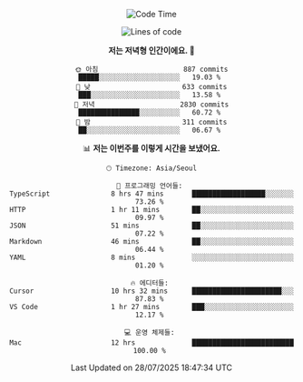 <div align='center'>
 
<!--START_SECTION:waka-->
![Code Time](http://img.shields.io/badge/Code%20Time-4%2C509%20hrs%205%20mins-blue)

![Lines of code](https://img.shields.io/badge/%EC%A0%80%EB%8A%94%20%EC%97%AC%ED%83%9C%EA%B9%8C%EC%A7%80%20-1.9%20million%20%EC%A4%84%EC%9D%98%20%EC%BD%94%EB%93%9C%EB%A5%BC%20%EC%9E%91%EC%84%B1%ED%96%88%EC%96%B4%EC%9A%94.-blue)

**저는 저녁형 인간이에요. 🦉** 

```text
🌞 아침                     887 commits         █████░░░░░░░░░░░░░░░░░░░░   19.03 % 
🌆 낮　                     633 commits         ███░░░░░░░░░░░░░░░░░░░░░░   13.58 % 
🌃 저녁                     2830 commits        ███████████████░░░░░░░░░░   60.72 % 
🌙 밤　                     311 commits         ██░░░░░░░░░░░░░░░░░░░░░░░   06.67 % 
```


📊 **저는 이번주를 이렇게 시간을 보냈어요.** 

```text
🕑︎ Timezone: Asia/Seoul

💬 프로그래밍 언어들: 
TypeScript               8 hrs 47 mins       ██████████████████░░░░░░░   73.26 % 
HTTP                     1 hr 11 mins        ██░░░░░░░░░░░░░░░░░░░░░░░   09.97 % 
JSON                     51 mins             ██░░░░░░░░░░░░░░░░░░░░░░░   07.22 % 
Markdown                 46 mins             ██░░░░░░░░░░░░░░░░░░░░░░░   06.44 % 
YAML                     8 mins              ░░░░░░░░░░░░░░░░░░░░░░░░░   01.20 % 

🔥 에디터들: 
Cursor                   10 hrs 32 mins      ██████████████████████░░░   87.83 % 
VS Code                  1 hr 27 mins        ███░░░░░░░░░░░░░░░░░░░░░░   12.17 % 

💻 운영 체제들: 
Mac                      12 hrs              █████████████████████████   100.00 % 
```


 Last Updated on 28/07/2025 18:47:34 UTC
<!--END_SECTION:waka-->
 </div>
<!---
Emewjin/Emewjin is a ✨ special ✨ repository because its `README.md` (this file) appears on your GitHub profile.
You can click the Preview link to take a look at your changes.
--->
